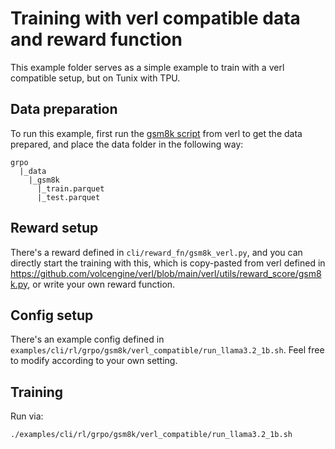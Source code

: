 # Training with verl compatible data and reward function

This example folder serves as a simple example to train with a verl compatible
setup, but on Tunix with TPU.

## Data preparation

To run this example, first run the
[gsm8k script](https://github.com/volcengine/verl/blob/main/examples/data_preprocess/gsm8k.py)
from verl to get the data prepared, and place the data folder in the following
way:

```
grpo
  |_data
    |_gsm8k
      |_train.parquet
      |_test.parquet
```

## Reward setup

There's a reward defined in `cli/reward_fn/gsm8k_verl.py`, and you can directly
start the training with this, which is copy-pasted from verl defined in
https://github.com/volcengine/verl/blob/main/verl/utils/reward_score/gsm8k.py,
or write your own reward function.

## Config setup

There's an example config defined in
`examples/cli/rl/grpo/gsm8k/verl_compatible/run_llama3.2_1b.sh`. Feel free to
modify according to your own setting.

## Training

Run via:

```
./examples/cli/rl/grpo/gsm8k/verl_compatible/run_llama3.2_1b.sh
```
